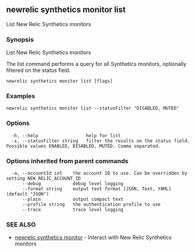 ## newrelic synthetics monitor list

List New Relic Synthetics monitors

### Synopsis

List New Relic Synthetics monitors

The list command performs a query for all Synthetics monitors, optionally filtered on the status field.


```
newrelic synthetics monitor list [flags]
```

### Examples

```
newrelic synthetics monitor list --statusFilter "DISABLED, MUTED"
```

### Options

```
  -h, --help                  help for list
  -s, --statusFilter string   filter the results on the status field. Possible values ENABLED, DISABLED, MUTED. Comma separated.
```

### Options inherited from parent commands

```
  -a, --accountId int    the account ID to use. Can be overridden by setting NEW_RELIC_ACCOUNT_ID
      --debug            debug level logging
      --format string    output text format [JSON, Text, YAML] (default "JSON")
      --plain            output compact text
      --profile string   the authentication profile to use
      --trace            trace level logging
```

### SEE ALSO

* [newrelic synthetics monitor](newrelic_synthetics_monitor.md)	 - Interact with New Relic Synthetics monitors

